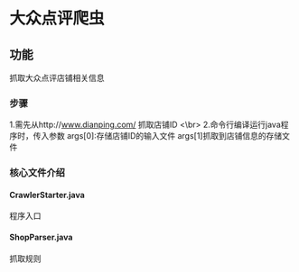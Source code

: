 # 大众点评爬虫
## 功能
抓取大众点评店铺相关信息
### 步骤
1.需先从http://www.dianping.com/ 抓取店铺ID <\br>
2.命令行编译运行java程序时，传入参数 args[0]:存储店铺ID的输入文件 args[1]抓取到店铺信息的存储文件
### 核心文件介绍
#### CrawlerStarter.java
程序入口
#### ShopParser.java
抓取规则
